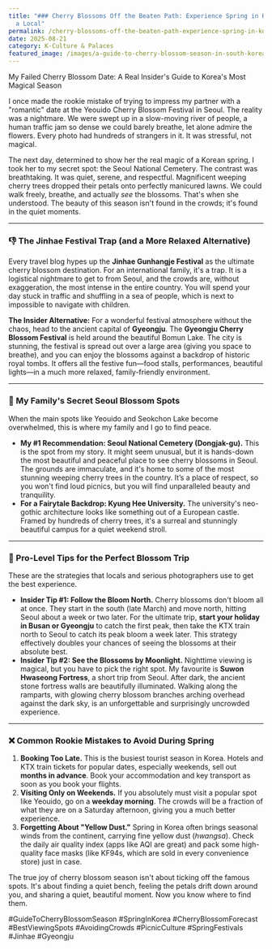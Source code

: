 ```yaml
---
title: "### Cherry Blossoms Off the Beaten Path: Experience Spring in Korea Like
  a Local"
permalink: /cherry-blossoms-off-the-beaten-path-experience-spring-in-korea-like-a-local/
date: 2025-08-21
category: K-Culture & Palaces
featured_image: /images/a-guide-to-cherry-blossom-season-in-south-korea-211658.jpg
---
```

My Failed Cherry Blossom Date: A Real Insider's Guide to Korea's Most Magical Season

I once made the rookie mistake of trying to impress my partner with a "romantic" date at the Yeouido Cherry Blossom Festival in Seoul. The reality was a nightmare. We were swept up in a slow-moving river of people, a human traffic jam so dense we could barely breathe, let alone admire the flowers. Every photo had hundreds of strangers in it. It was stressful, not magical.

The next day, determined to show her the real magic of a Korean spring, I took her to my secret spot: the Seoul National Cemetery. The contrast was breathtaking. It was quiet, serene, and respectful. Magnificent weeping cherry trees dropped their petals onto perfectly manicured lawns. We could walk freely, breathe, and actually *see* the blossoms. That's when she understood. The beauty of this season isn't found in the crowds; it's found in the quiet moments.

- - -

### 👎 The Jinhae Festival Trap (and a More Relaxed Alternative)

Every travel blog hypes up the **Jinhae Gunhangje Festival** as the ultimate cherry blossom destination. For an international family, it's a trap. It is a logistical nightmare to get to from Seoul, and the crowds are, without exaggeration, the most intense in the entire country. You will spend your day stuck in traffic and shuffling in a sea of people, which is next to impossible to navigate with children.

**The Insider Alternative:** For a wonderful festival atmosphere without the chaos, head to the ancient capital of **Gyeongju**. The **Gyeongju Cherry Blossom Festival** is held around the beautiful Bomun Lake. The city is stunning, the festival is spread out over a large area (giving you space to breathe), and you can enjoy the blossoms against a backdrop of historic royal tombs. It offers all the festive fun—food stalls, performances, beautiful lights—in a much more relaxed, family-friendly environment.

- - -

### 🤫 My Family's Secret Seoul Blossom Spots

When the main spots like Yeouido and Seokchon Lake become overwhelmed, this is where my family and I go to find peace.

* **My #1 Recommendation: Seoul National Cemetery (Dongjak-gu).** This is the spot from my story. It might seem unusual, but it is hands-down the most beautiful and peaceful place to see cherry blossoms in Seoul. The grounds are immaculate, and it's home to some of the most stunning weeping cherry trees in the country. It’s a place of respect, so you won't find loud picnics, but you will find unparalleled beauty and tranquility.
* **For a Fairytale Backdrop: Kyung Hee University.** The university's neo-gothic architecture looks like something out of a European castle. Framed by hundreds of cherry trees, it's a surreal and stunningly beautiful campus for a quiet weekend stroll.

- - -

### 🌸 Pro-Level Tips for the Perfect Blossom Trip

These are the strategies that locals and serious photographers use to get the best experience.

* **Insider Tip #1: Follow the Bloom North.** Cherry blossoms don't bloom all at once. They start in the south (late March) and move north, hitting Seoul about a week or two later. For the ultimate trip, **start your holiday in Busan or Gyeongju** to catch the first peak, then take the KTX train north to Seoul to catch its peak bloom a week later. This strategy effectively doubles your chances of seeing the blossoms at their absolute best.
* **Insider Tip #2: See the Blossoms by Moonlight.** Nighttime viewing is magical, but you have to pick the right spot. My favourite is **Suwon Hwaseong Fortress**, a short trip from Seoul. After dark, the ancient stone fortress walls are beautifully illuminated. Walking along the ramparts, with glowing cherry blossom branches arching overhead against the dark sky, is an unforgettable and surprisingly uncrowded experience.

- - -

### ❌ Common Rookie Mistakes to Avoid During Spring

1. **Booking Too Late.** This is the busiest tourist season in Korea. Hotels and KTX train tickets for popular dates, especially weekends, sell out **months in advance**. Book your accommodation and key transport as soon as you book your flights.
2. **Visiting Only on Weekends.** If you absolutely must visit a popular spot like Yeouido, go on a **weekday morning**. The crowds will be a fraction of what they are on a Saturday afternoon, giving you a much better experience.
3. **Forgetting About "Yellow Dust."** Spring in Korea often brings seasonal winds from the continent, carrying fine yellow dust (*hwangsa*). Check the daily air quality index (apps like AQI are great) and pack some high-quality face masks (like KF94s, which are sold in every convenience store) just in case.

The true joy of cherry blossom season isn't about ticking off the famous spots. It's about finding a quiet bench, feeling the petals drift down around you, and sharing a quiet, beautiful moment. Now you know where to find them.

\#GuideToCherryBlossomSeason #SpringInKorea #CherryBlossomForecast #BestViewingSpots #AvoidingCrowds #PicnicCulture #SpringFestivals #Jinhae #Gyeongju
